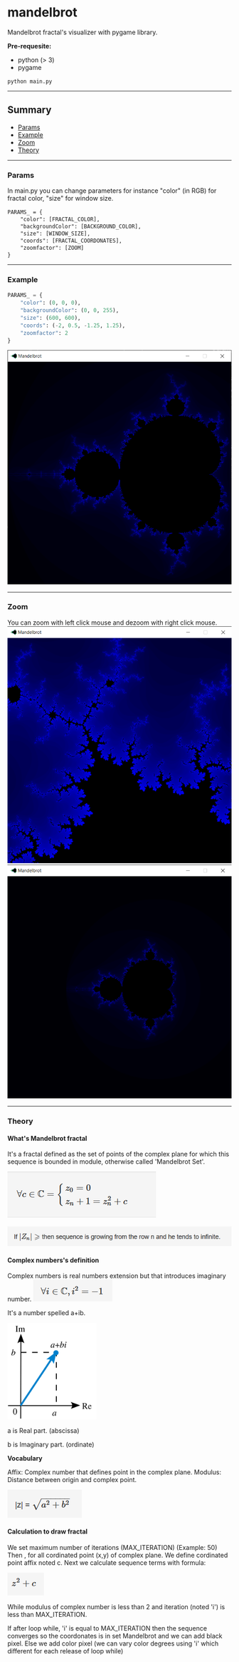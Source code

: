 # mandelbrot

Mandelbrot fractal's visualizer with pygame library. 

**Pre-requesite:**
- python (> 3)
- pygame

```
python main.py
```

---------------------------------------------------

## Summary
- [Params](#params)
- [Example](#example)
- [Zoom](#zoom)
- [Theory](#theory)

---------------------------------------------------

<div id="params">

### Params
In main.py you can change parameters for instance "color" (in RGB) for fractal color, "size" for window size.
```
PARAMS_ = {
    "color": [FRACTAL_COLOR], 
    "backgroundColor": [BACKGROUND_COLOR], 
    "size": [WINDOW_SIZE], 
    "coords": [FRACTAL_COORDONATES], 
    "zoomfactor": [ZOOM]
}
```
</div>

---------------------------------------------------


<div id="example">

### Example
```py
PARAMS_ = {
    "color": (0, 0, 0), 
    "backgroundColor": (0, 0, 255), 
    "size": (600, 600), 
    "coords": (-2, 0.5, -1.25, 1.25), 
    "zoomfactor": 2
}
```
</div>

![example2](/assets/example2.png)

---------------------------------------------------

<div id="zoom">

### Zoom
You can zoom with left click mouse and dezoom with right click mouse.
![example3](/assets/example3.png)
![example4](/assets/example4.png)
</div>

---------------------------------------------------

<div id="theory">

### Theory

#### What's Mandelbrot fractal
It's a fractal defined as the set of points of the complex plane for which this sequence is bounded in module, otherwise called 'Mandelbrot Set'.

![formula](/assets/formula.png)

![formula2](/assets/formula2.png)

#### Complex numbers's definition
Complex numbers is real numbers extension but that introduces imaginary number.
![formula3](/assets/formula3.png)

It's a number spelled a+ib.

<img src="/assets/complex_numbers.png" alt="complex_numbers" width="200" />

a is Real part. (abscissa)

b is Imaginary part. (ordinate)

**Vocabulary**

Affix: Complex number that defines point in the complex plane.
Modulus: Distance between origin and complex point. 

![formula4](/assets/formula4.png)


#### Calculation to draw fractal
We set maximum number of iterations (MAX_ITERATION) (Example: 50)
Then , for all cordinated point (x,y) of complex plane.
We define  cordinated point affix noted c. Next we calculate sequence terms with formula:

![formula4](/assets/formula5.png)

While modulus of complex number is less than 2 and iteration (noted 'i') is less than MAX_ITERATION.

If after loop while, 'i' is equal to MAX_ITERATION then the sequence converges so the coordonates is in set Mandelbrot and we can add black pixel. Else we add color pixel (we can vary color degrees using 'i' which different for each release of loop while)

</div>
